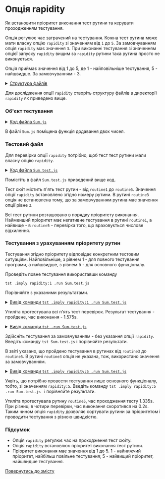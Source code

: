 # Опція rapidity

Як встановити пріоритет виконання тест рутини та керувати проходженням тестування.

Опція регулює час затрачений на тестування. Кожна тест рутина може мати власну опцію `rapidity` зі значенням від `1` до `5`. За замовчуванням опція `rapidity` має значення `3`. При виконанні тестування зі значенням опцієї запуску `rapidity` вищим за `rapidity` рутини така рутина просто не виконується.

Опція приймає значення від 1 до 5, де 1 - найповільніше тестування, 5 - найшвидше. За замовчуванням - 3.

<details>
  <summary><u>Структура файлів</u></summary>

```
rapidity
    ├── Sum.js
    ├── Sum.test.js
    └── package.json
```

</details>

Для дослідження опції `rapidity` створіть структуру файлів в директорії `rapidity` як приведено вище.

### Об'єкт тестування

<details>
    <summary><u>Код файла <code>Sum.js</code></u></summary>

```js
module.exports.sum = function( a, b )
{
  return Number( a ) + Number( b );
};
```

</details>

В файлі `Sum.js` поміщена функція додавання двох чисел.

### Тестовий файл

Для перевірки опції `rapidity` потрібно, щоб тест тест рутини мали власну опцію `rapidity`.

<details>
    <summary><u>Код файла <code>Sum.test.js</code></u></summary>

```js
let _ = require( 'wTesting' );
let Sum = require( './Sum.js' );

//

function routine1( test )
{
  test.shouldThrowErrorOfAnyKind( () => Sum.sum( a, 1 ) );
}
routine1.rapidity = 1

//

function routine2( test )
{
  test.equivalent( Sum.sum( -1, -1 ), -2 );
}
routine2.rapidity = 2

//

function routine3( test )
{
  test.equivalent( Sum.sum( 1, 1 ), 2 );
}

//

function routine4( test )
{
  test.notEquivalent( Sum.sum( 1, 1 ), 2.003 );
}
routine4.rapidity = 4

//

function routine5( test )
{
  test.equivalent( Sum.sum( 1 + 1e-8, 1 ), 2 );
}
routine5.rapidity = 5

//

let Self =
{
  name : 'Sum',
  tests :
  {
    routine1,
    routine2,
    routine3,
    routine4,
    routine5,
  }
}

//

Self = wTestSuite( Self );
if( typeof module !== 'undefined' && !module.parent )
wTester.test( Self.name );
```

</details>

Помістіть в  файл `Sum.test.js` приведений вище код.

Тест сюіт містить п'ять тест рутин - від `routine1` до `routine5`. Значення опції `rapidity` встановлено згідно номеру рутини. В рутині `routine3` опція не встановлена тому, що за замовчуванням рутина має значення опції рівне `3`.

Всі тест рутини розташовано в порядку пріоритету виконання. Найменший пріоритет має негативне тестування в рутині `routine1`, а найвище - в `routine5` - перевірка того, що враховується числове відхилення.

### Тестування з урахуванням пріоритету рутин

Тестування згідно пріоритету відповідає конкретним тестовим ситуаціям. Найповільніше, з рівнем 1 - для повного тестування програми, а найшвидше, з рівнем 5 - для основного функціоналу.

Проведіть повне тестування використавши команду

```
tst .imply rapidity:1 .run Sum.test.js
```

Порівняйте з указаними результатами.

<details>
  <summary><u>Вивід команди <code>tst .imply rapidity:1 .run Sum.test.js</code></u></summary>

```
$ tst .imply rapidity:1 .run Sum.test.js
Running test suite ( Sum ) ..
    at  /.../Sum.test.js:60

      Passed test routine ( Sum / routine1 ) in 0.075s
      Passed test routine ( Sum / routine2 ) in 0.043s
      Passed test routine ( Sum / routine3 ) in 0.037s
      Passed test routine ( Sum / routine4 ) in 0.042s
      Passed test routine ( Sum / routine5 ) in 0.040s

    Passed test checks 5 / 5
    Passed test cases 0 / 0
    Passed test routines 5 / 5
    Test suite ( Sum ) ... in 0.963s ... ok


  Testing ... in 1.575s ... ok
```

</details>

Утиліта протестувала всі п'ять тест перевірок. Результат тестування - пройдене, час виконання - 1.575s.

<details>
  <summary><u>Вивід команди <code>tst .run Sum.test.js</code></u></summary>

```
$ tst .run Sum.test.js
Running test suite ( Sum ) ..
    at  /.../Sum.test.js:60

      Passed test routine ( Sum / routine3 ) in 0.054s
      Passed test routine ( Sum / routine4 ) in 0.047s
      Passed test routine ( Sum / routine5 ) in 0.038s

    Passed test checks 3 / 3
    Passed test cases 0 / 0
    Passed test routines 3 / 3
    Test suite ( Sum ) ... in 0.864s ... ok


  Testing ... in 1.480s ... ok
```

</details>

Здійсніть тестування за замовчуванням - без указання опції `rapidity`. Введіть команду `tst Sum.test.js` і порівняйте результати.

В звіті указано, що пройдено тестування в рутинах від `routine3` до `routine5`. В рутині `routine3` опція не указана, тож, використано значення за замовчуванням.

<details>
  <summary><u>Вивід команди <code>tst .imply rapidity:5 .run Sum.test.js</code></u></summary>

```
$ tst .imply rapidity:5 .run Sum.test.js
Running test suite ( Sum ) ..
    at  /.../Sum.test.js:60

      Passed test routine ( Sum / routine5 ) in 0.056s

    Passed test checks 1 / 1
    Passed test cases 0 / 0
    Passed test routines 1 / 1
    Test suite ( Sum ) ... in 0.731s ... ok


  Testing ... in 1.335s ... ok
```

</details>

Уявіть, що потрібно провести тестування лише основного функціоналу, тобто, зі значенням `rapidity:5`. Введіть команду `tst .imply rapidity:5 .run Sum.test.js ` і порівняйте результати.

Утиліта протестувала рутину `routine5`, час проходження тесту 1.335s. При різниці в чотири перевірки, час виконання скоротився на 0.2s. Таким чином опція `rapidity` дозволяє сортувати рутини за пріоритетом і проводити тестування з різною швидкістю.

### Підсумок

- Опція `rapidity` регулює час на проходження тест сюіту.
- Опція `rapidity` встановлює пріоритет виконання тест рутини.
- Пріоритет виконання має значення від 1 до 5. 1 - найнижчий пріоритет, найбільш повільне тестування; 5 - найвищий пріоритет, найшвидше тестування.

[Повернутись до змісту](../README.md#tutorials)
